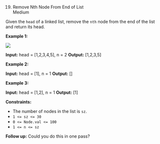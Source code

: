 19.  Remove Nth Node From End of List  
Medium

Given the  `head`  of a linked list, remove the  `nth`  node from the end of the list and return its head.

**Example 1:**

![](https://assets.leetcode.com/uploads/2020/10/03/remove_ex1.jpg)

**Input:** head = [1,2,3,4,5], n = 2
**Output:** [1,2,3,5]

**Example 2:**

**Input:** head = [1], n = 1
**Output:** []

**Example 3:**

**Input:** head = [1,2], n = 1
**Output:** [1]

**Constraints:**

-   The number of nodes in the list is  `sz`.
-   `1 <= sz <= 30`
-   `0 <= Node.val <= 100`
-   `1 <= n <= sz`

**Follow up:**  Could you do this in one pass?